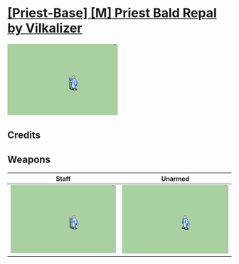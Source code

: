 # [\[Priest-Base\] \[M\] Priest Bald Repal by Vilkalizer](./)

<img src="./7.%20Staff/Staff_000.png" alt="[Priest-Base] [M] Priest Bald Repal by Vilkalizer standing" />

## Credits



## Weapons


|Staff |Unarmed |
|  :---: | :---: |
| <img alt="Staff animation" src="./7.%20Staff/Staff.gif" /> | <img alt="Unarmed animation" src="./8.%20Unarmed/Unarmed.gif" /> |
